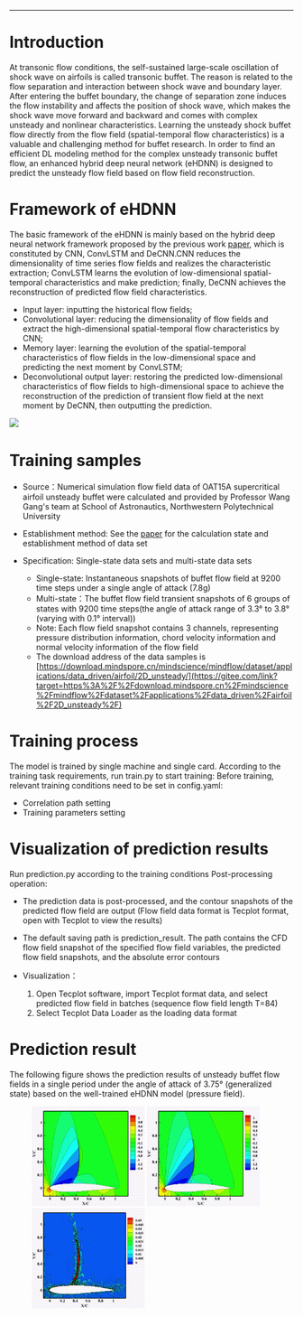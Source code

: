 ---

# Introduction

At transonic flow conditions, the self-sustained large-scale oscillation of shock wave on airfoils is called transonic buffet. The reason is related to the flow separation and interaction between shock wave and boundary layer. After entering the buffet boundary, the change of separation zone induces the flow instability and affects the position of shock wave, which makes the shock wave move forward and backward and comes with complex unsteady and nonlinear characteristics. Learning the unsteady shock buffet flow directly from the flow field (spatial-temporal flow characteristics) is a valuable and challenging method for buffet research. In order to find an efficient DL modeling method for the complex unsteady transonic buffet flow, an enhanced hybrid deep neural network (eHDNN) is designed to predict the unsteady flow field based on flow field reconstruction.
<img src="https://i.postimg.cc/Xqp3TKQj/p1.png" title="p1.png" alt="" data-align="center">

# Framework of eHDNN

The basic framework of the eHDNN is mainly based on the hybrid deep neural network framework proposed by the previous work [paper](https://doi.org/10.1016/j.ast.2022.107636), which is constituted by CNN, ConvLSTM and DeCNN.CNN reduces the dimensionality of time series flow fields and realizes the characteristic extraction; ConvLSTM learns the evolution of low-dimensional spatial-temporal characteristics and make prediction; finally, DeCNN achieves the reconstruction of predicted flow field characteristics.

+ Input layer: inputting the historical flow fields;
+ Convolutional layer: reducing the dimensionality of flow fields and extract the high-dimensional spatial-temporal flow characteristics by CNN;
+ Memory layer: learning the evolution of the spatial-temporal characteristics of flow fields in the low-dimensional space and predicting the next moment by ConvLSTM;
+ Deconvolutional output layer: restoring the predicted low-dimensional characteristics of flow fields to high-dimensional space to achieve the reconstruction of the prediction of transient flow field at the next moment by DeCNN, then outputting the prediction.

![](https://i.postimg.cc/d3pvv7x8/p2.jpg)

# Training samples

+ Source：Numerical simulation flow field data of OAT15A supercritical airfoil unsteady buffet were calculated and provided by Professor Wang Gang's team at School of Astronautics, Northwestern Polytechnical University

+ Establishment method: See the [paper]() for the calculation state and establishment method of data set

+ Specification: Single-state data sets and multi-state data sets

    + Single-state: Instantaneous snapshots of buffet flow field at 9200 time steps under a single angle of attack (7.8g)
    + Multi-state：The buffet flow field transient snapshots of 6 groups of states with 9200 time steps(the angle of attack range of 3.3° to 3.8° (varying with 0.1° interval))
    + Note: Each flow field snapshot contains 3 channels, representing pressure distribution information, chord velocity information and normal velocity information of the flow field
    + The download address of the data samples is [https://download.mindspore.cn/mindscience/mindflow/dataset/applications/data_driven/airfoil/2D_unsteady/](https://gitee.com/link?target=https%3A%2F%2Fdownload.mindspore.cn%2Fmindscience%2Fmindflow%2Fdataset%2Fapplications%2Fdata_driven%2Fairfoil%2F2D_unsteady%2F)

# Training process

The model is trained by single machine and single card. According to the training task requirements, run train.py to start training:
Before training, relevant training conditions need to be set in config.yaml:

+ Correlation path setting
+ Training parameters setting

# Visualization of prediction results

Run prediction.py according to the training conditions
Post-processing operation:

+ The prediction data is post-processed, and the contour snapshots of the predicted flow field are output (Flow field data format is Tecplot format, open with Tecplot to view the results)

+ The default saving path is prediction_result. The path contains the CFD flow field snapshot of the specified flow field variables, the predicted flow field snapshots, and the absolute error contours

+ Visualization：

  1. Open Tecplot software, import Tecplot format data, and select predicted flow field in batches (sequence flow field length T=84)
  2. Select Tecplot Data Loader as the loading data format

# Prediction result

The following figure shows the prediction results of unsteady buffet flow fields in a single period under the angle of attack of 3.75° (generalized state) based on the well-trained eHDNN model (pressure field).

<figure class="harf">
    <img src="./images/375_pressure_cfd.gif" title="cfd" width="200"/>
    <img src="./images/375_pressure_prediction.gif" title="prediction" width="200"/>
    <img src="./images/375_pressure_abserror.gif" title="abs error" width="200"/>
</center>
